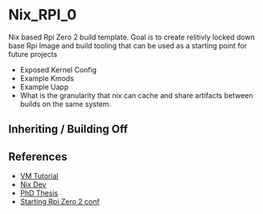 # Nix_RPI_0

Nix based Rpi Zero 2 build template. Goal is to create relitivly locked down base Rpi Image and build tooling that can be used as a starting point for future projects

* Exposed Kernel Config
* Example Kmods
* Example Uapp
* What is the granularity that nix can cache and share artifacts between builds on the same system.

## Inheriting / Building Off



## References

* [VM Tutorial](https://alberand.com/nixos-linux-kernel-vm.html)
* [Nix Dev](https://nix.dev/)
* [PhD Thesis](https://edolstra.github.io/pubs/phd-thesis.pdf)
* [Starting Rpi Zero 2 conf](https://github.com/plmercereau/nixos-pi-zero-2)